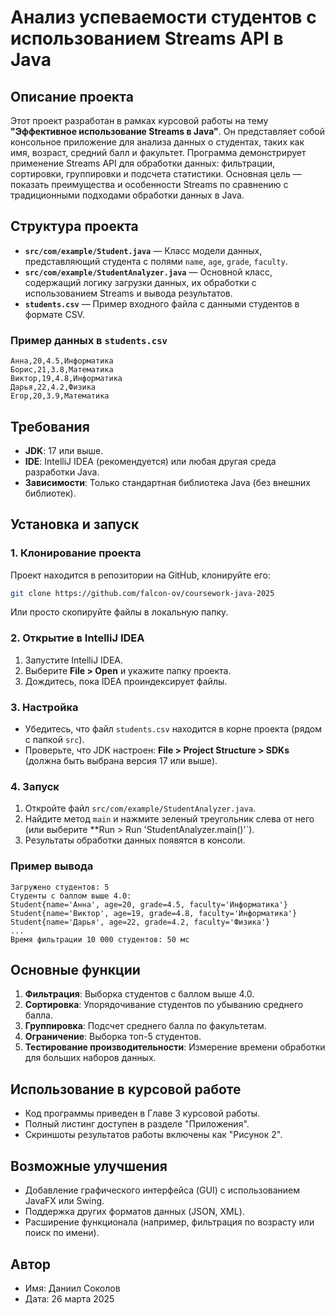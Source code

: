 # Анализ успеваемости студентов с использованием Streams API в Java

## Описание проекта

Этот проект разработан в рамках курсовой работы на тему **"Эффективное использование Streams в Java"**. Он представляет собой консольное приложение для анализа данных о студентах, таких как имя, возраст, средний балл и факультет. Программа демонстрирует применение Streams API для обработки данных: фильтрации, сортировки, группировки и подсчета статистики. Основная цель — показать преимущества и особенности Streams по сравнению с традиционными подходами обработки данных в Java.

## Структура проекта

- **`src/com/example/Student.java`** — Класс модели данных, представляющий студента с полями `name`, `age`, `grade`, `faculty`.
- **`src/com/example/StudentAnalyzer.java`** — Основной класс, содержащий логику загрузки данных, их обработки с использованием Streams и вывода результатов.
- **`students.csv`** — Пример входного файла с данными студентов в формате CSV.

### Пример данных в `students.csv`
```
Анна,20,4.5,Информатика
Борис,21,3.8,Математика
Виктор,19,4.8,Информатика
Дарья,22,4.2,Физика
Егор,20,3.9,Математика
```

## Требования

- **JDK**: 17 или выше.
- **IDE**: IntelliJ IDEA (рекомендуется) или любая другая среда разработки Java.
- **Зависимости**: Только стандартная библиотека Java (без внешних библиотек).

## Установка и запуск

### 1. Клонирование проекта
Проект находится в репозитории на GitHub, клонируйте его:
```bash
git clone https://github.com/falcon-ov/coursework-java-2025
```
Или просто скопируйте файлы в локальную папку.

### 2. Открытие в IntelliJ IDEA
1. Запустите IntelliJ IDEA.
2. Выберите **File > Open** и укажите папку проекта.
3. Дождитесь, пока IDEA проиндексирует файлы.

### 3. Настройка
- Убедитесь, что файл `students.csv` находится в корне проекта (рядом с папкой `src`).
- Проверьте, что JDK настроен: **File > Project Structure > SDKs** (должна быть выбрана версия 17 или выше).

### 4. Запуск
1. Откройте файл `src/com/example/StudentAnalyzer.java`.
2. Найдите метод `main` и нажмите зеленый треугольник слева от него (или выберите **Run > Run 'StudentAnalyzer.main()'`).
3. Результаты обработки данных появятся в консоли.

### Пример вывода
```
Загружено студентов: 5
Студенты с баллом выше 4.0:
Student{name='Анна', age=20, grade=4.5, faculty='Информатика'}
Student{name='Виктор', age=19, grade=4.8, faculty='Информатика'}
Student{name='Дарья', age=22, grade=4.2, faculty='Физика'}
...
Время фильтрации 10 000 студентов: 50 мс
```

## Основные функции

1. **Фильтрация**: Выборка студентов с баллом выше 4.0.
2. **Сортировка**: Упорядочивание студентов по убыванию среднего балла.
3. **Группировка**: Подсчет среднего балла по факультетам.
4. **Ограничение**: Выборка топ-5 студентов.
5. **Тестирование производительности**: Измерение времени обработки для больших наборов данных.

## Использование в курсовой работе

- Код программы приведен в Главе 3 курсовой работы.
- Полный листинг доступен в разделе "Приложения".
- Скриншоты результатов работы включены как "Рисунок 2".

## Возможные улучшения

- Добавление графического интерфейса (GUI) с использованием JavaFX или Swing.
- Поддержка других форматов данных (JSON, XML).
- Расширение функционала (например, фильтрация по возрасту или поиск по имени).

## Автор

- Имя: Даниил Соколов
- Дата: 26 марта 2025
